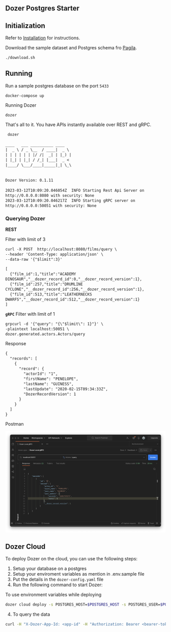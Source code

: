 ## Dozer Postgres Starter

## Initialization
Refer to [Installation](https://getdozer.io/docs/installation) for instructions.

Download the sample dataset and Postgres schema fro [Pagila](s://github.com/devrimgunduz/pagila).
```bash
./download.sh
```
## Running

Run a sample postgres database on the port `5433`
```
docker-compose up
```

Running Dozer
```
dozer
```

That's all to it. You have APIs instantly available over REST and gRPC.

```
 dozer

____   ___ __________ ____
|  _ \ / _ \__  / ____|  _ \
| | | | | | |/ /|  _| | |_) |
| |_| | |_| / /_| |___|  _ <
|____/ \___/____|_____|_| \_\


Dozer Version: 0.1.11

2023-03-12T10:09:20.046054Z  INFO Starting Rest Api Server on http://0.0.0.0:8080 with security: None
2023-03-12T10:09:20.046217Z  INFO Starting gRPC server on http://0.0.0.0:50051 with security: None
```


### Querying Dozer

**REST**

Filter with limit of 3
```
curl -X POST  http://localhost:8080/films/query \
--header 'Content-Type: application/json' \
--data-raw '{"$limit":3}'
```

```
[
  {"film_id":1,"title":"ACADEMY DINOSAUR","__dozer_record_id":0,"__dozer_record_version":1},
  {"film_id":257,"title":"DRUMLINE CYCLONE","__dozer_record_id":256,"__dozer_record_version":1},
  {"film_id":513,"title":"LEATHERNECKS DWARFS","__dozer_record_id":512,"__dozer_record_version":1}
]
```


**`gRPC`**
Filter with limit of 1
```
grpcurl -d '{"query": "{\"$limit\": 1}"}' \
-plaintext localhost:50051 \
dozer.generated.actors.Actors/query
```
Response
```
{
  "records": [
    {
      "record": {
        "actorId": "1",
        "firstName": "PENELOPE",
        "lastName": "GUINESS",
        "lastUpdate": "2020-02-15T09:34:33Z",
        "DozerRecordVersion": 1
      }
    }
  ]
}
```

Postman

![Postman Actor](./images/actor.png)


## Dozer Cloud

To deploy Dozer on the cloud, you can use the following steps:

1. Setup your database on a postgres
2. Setup your enviroment variables as mention in .env.sample file
3. Put the details in the `dozer-config.yaml` file
4. Run the following command to start Dozer:

To use environment variables while deploying
```bash
dozer cloud deploy -s POSTGRES_HOST=$POSTGRES_HOST -s POSTGRES_USER=$POSTGRES_USER -s POSTGRES_PASSWORD=$POSTGRES_PASSWORD -s POSTGRES_DATABASE=$POSTGRES_DATABASE
```

4. To query the data

```bash
curl -H "X-Dozer-App-Id: <app-id" -H "Authorization: Bearer <bearer-token>" https://dataW.getdozer.io:443
```

